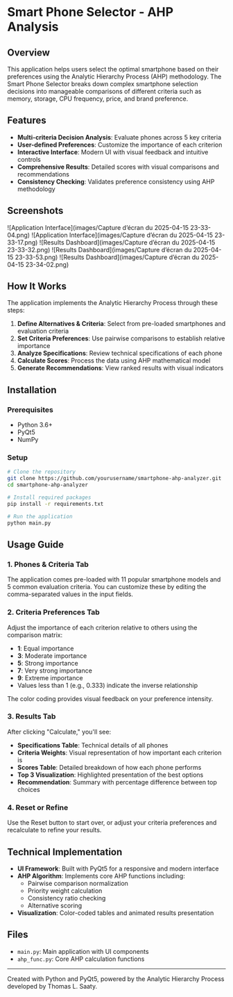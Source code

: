 # Smart Phone Selector - AHP Analysis

## Overview

This application helps users select the optimal smartphone based on their preferences using the Analytic Hierarchy Process (AHP) methodology. The Smart Phone Selector breaks down complex smartphone selection decisions into manageable comparisons of different criteria such as memory, storage, CPU frequency, price, and brand preference.

## Features

- **Multi-criteria Decision Analysis**: Evaluate phones across 5 key criteria
- **User-defined Preferences**: Customize the importance of each criterion
- **Interactive Interface**: Modern UI with visual feedback and intuitive controls
- **Comprehensive Results**: Detailed scores with visual comparisons and recommendations
- **Consistency Checking**: Validates preference consistency using AHP methodology

## Screenshots

![Application Interface](images/Capture d’écran du 2025-04-15 23-33-04.png)
![Application Interface](images/Capture d’écran du 2025-04-15 23-33-17.png)
![Results Dashboard](images/Capture d’écran du 2025-04-15 23-33-32.png)
![Results Dashboard](images/Capture d’écran du 2025-04-15 23-33-53.png)
![Results Dashboard](images/Capture d’écran du 2025-04-15 23-34-02.png)

## How It Works

The application implements the Analytic Hierarchy Process through these steps:

1. **Define Alternatives & Criteria**: Select from pre-loaded smartphones and evaluation criteria
2. **Set Criteria Preferences**: Use pairwise comparisons to establish relative importance
3. **Analyze Specifications**: Review technical specifications of each phone
4. **Calculate Scores**: Process the data using AHP mathematical model
5. **Generate Recommendations**: View ranked results with visual indicators

## Installation

### Prerequisites

- Python 3.6+
- PyQt5
- NumPy

### Setup

```bash
# Clone the repository
git clone https://github.com/yourusername/smartphone-ahp-analyzer.git
cd smartphone-ahp-analyzer

# Install required packages
pip install -r requirements.txt

# Run the application
python main.py
```

## Usage Guide

### 1. Phones & Criteria Tab

The application comes pre-loaded with 11 popular smartphone models and 5 common evaluation criteria. You can customize these by editing the comma-separated values in the input fields.

### 2. Criteria Preferences Tab

Adjust the importance of each criterion relative to others using the comparison matrix:

- **1**: Equal importance
- **3**: Moderate importance
- **5**: Strong importance
- **7**: Very strong importance
- **9**: Extreme importance
- Values less than 1 (e.g., 0.333) indicate the inverse relationship

The color coding provides visual feedback on your preference intensity.

### 3. Results Tab

After clicking "Calculate," you'll see:

- **Specifications Table**: Technical details of all phones
- **Criteria Weights**: Visual representation of how important each criterion is
- **Scores Table**: Detailed breakdown of how each phone performs
- **Top 3 Visualization**: Highlighted presentation of the best options
- **Recommendation**: Summary with percentage difference between top choices

### 4. Reset or Refine

Use the Reset button to start over, or adjust your criteria preferences and recalculate to refine your results.

## Technical Implementation

- **UI Framework**: Built with PyQt5 for a responsive and modern interface
- **AHP Algorithm**: Implements core AHP functions including:
  - Pairwise comparison normalization
  - Priority weight calculation
  - Consistency ratio checking
  - Alternative scoring
- **Visualization**: Color-coded tables and animated results presentation

## Files

- `main.py`: Main application with UI components
- `ahp_func.py`: Core AHP calculation functions

---

Created with Python and PyQt5, powered by the Analytic Hierarchy Process developed by Thomas L. Saaty.
